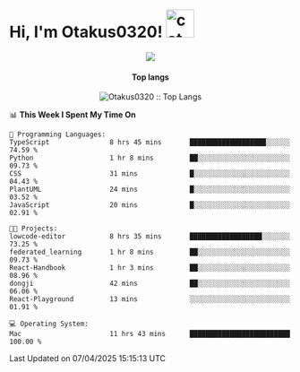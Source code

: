 <h1> Hi, I'm Otakus0320! <img src="https://media.giphy.com/media/mGcNjsfWAjY5AEZNw6/giphy.gif" width="50" alt="cat"></h1>

<p align="center"><a href="https://wakatime.com/@044d69d0-1253-4f60-96b6-5d19a0f9dde5"><img src="https://wakatime.com/badge/user/044d69d0-1253-4f60-96b6-5d19a0f9dde5.svg" /></a></p>

<h4 align="center">Top langs</h4>

<p align="center"><img src="https://github-readme-stats.vercel.app/api/top-langs/?username=Otakus0320&langs_count=10&theme=tokyonight&layout=compact&timestamp={{random_number}}" alt="Otakus0320 :: Top Langs" /></p>

<!--START_SECTION:waka-->
📊 **This Week I Spent My Time On** 

```text
💬 Programming Languages: 
TypeScript               8 hrs 45 mins       ███████████████████░░░░░░   74.59 % 
Python                   1 hr 8 mins         ██░░░░░░░░░░░░░░░░░░░░░░░   09.73 % 
CSS                      31 mins             █░░░░░░░░░░░░░░░░░░░░░░░░   04.43 % 
PlantUML                 24 mins             █░░░░░░░░░░░░░░░░░░░░░░░░   03.52 % 
JavaScript               20 mins             █░░░░░░░░░░░░░░░░░░░░░░░░   02.91 % 

🐱‍💻 Projects: 
lowcode-editor           8 hrs 35 mins       ██████████████████░░░░░░░   73.25 % 
federated_learning       1 hr 8 mins         ██░░░░░░░░░░░░░░░░░░░░░░░   09.73 % 
React-Handbook           1 hr 3 mins         ██░░░░░░░░░░░░░░░░░░░░░░░   08.96 % 
dongji                   42 mins             ██░░░░░░░░░░░░░░░░░░░░░░░   06.06 % 
React-Playground         13 mins             ░░░░░░░░░░░░░░░░░░░░░░░░░   01.91 % 

💻 Operating System: 
Mac                      11 hrs 43 mins      █████████████████████████   100.00 % 
```


 Last Updated on 07/04/2025 15:15:13 UTC
<!--END_SECTION:waka-->
